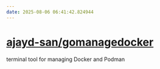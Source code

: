 ```yaml
---
date: 2025-08-06 06:41:42.824944
---
```


# [ajayd-san/gomanagedocker](https://github.com/ajayd-san/gomanagedocker)

terminal tool for managing Docker and Podman